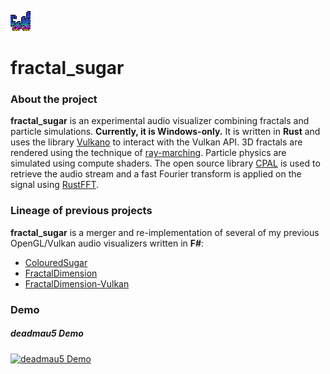 ![fractal_sugar](fractal_sugar_icon.png)
# fractal_sugar

### About the project
**fractal_sugar** is an experimental audio visualizer combining fractals and particle simulations. **Currently, it is Windows-only.** It is written in **Rust** and uses the library [Vulkano](https://github.com/vulkano-rs/vulkano) to interact with the Vulkan API.
3D fractals are rendered using the technique of [ray-marching](http://blog.hvidtfeldts.net/index.php/2011/06/distance-estimated-3d-fractals-part-i/).
Particle physics are simulated using compute shaders.
The open source library [CPAL](https://github.com/rustaudio/cpal) is used to retrieve the audio stream and a fast Fourier transform is applied on the signal using [RustFFT](https://github.com/ejmahler/RustFFT).

### Lineage of previous projects
**fractal_sugar** is a merger and re-implementation of several of my previous OpenGL/Vulkan audio visualizers written in **F#**:
* [ColouredSugar](https://github.com/ryco117/ColouredSugar)
* [FractalDimension](https://github.com/ryco117/FractalDimension)
* [FractalDimension-Vulkan](https://github.com/ryco117/FractalDimension-Vulkan)

### Demo
##### deadmau5 Demo
[![deadmau5 Demo](https://img.youtube.com/vi/UiJ_785hC60/0.jpg)](https://www.youtube.com/watch?v=UiJ_785hC60 "deadmau5 Demo")
